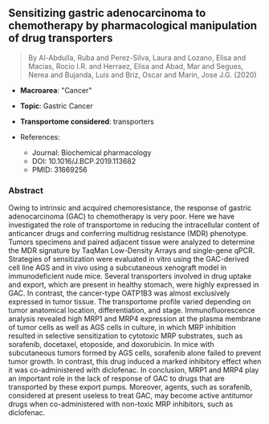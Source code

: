 ## Sensitizing gastric adenocarcinoma to chemotherapy by pharmacological manipulation of drug transporters

> By Al-Abdulla, Ruba and Perez-Silva, Laura and Lozano, Elisa and Macias, Rocio I.R. and Herraez, Elisa and Abad, Mar and Segues, Nerea and Bujanda, Luis and Briz, Oscar and Marin, Jose J.G. (2020)

- **Macroarea**: "Cancer"
- **Topic**: Gastric Cancer
- **Transportome considered**: transporters

- References:
  - Journal: Biochemical pharmacology
  - DOI: 10.1016/J.BCP.2019.113682
  - PMID: 31669256

### Abstract

Owing to intrinsic and acquired chemoresistance, the response of gastric adenocarcinoma (GAC) to chemotherapy is very poor. Here we have investigated the role of transportome in reducing the intracellular content of anticancer drugs and conferring multidrug resistance (MDR) phenotype. Tumors specimens and paired adjacent tissue were analyzed to determine the MDR signature by TaqMan Low-Density Arrays and single-gene qPCR. Strategies of sensitization were evaluated in vitro using the GAC-derived cell line AGS and in vivo using a subcutaneous xenograft model in immunodeficient nude mice. Several transporters involved in drug uptake and export, which are present in healthy stomach, were highly expressed in GAC. In contrast, the cancer-type OATP1B3 was almost exclusively expressed in tumor tissue. The transportome profile varied depending on tumor anatomical location, differentiation, and stage. Immunofluorescence analysis revealed high MRP1 and MRP4 expression at the plasma membrane of tumor cells as well as AGS cells in culture, in which MRP inhibition resulted in selective sensitization to cytotoxic MRP substrates, such as sorafenib, docetaxel, etoposide, and doxorubicin. In mice with subcutaneous tumors formed by AGS cells, sorafenib alone failed to prevent tumor growth. In contrast, this drug induced a marked inhibitory effect when it was co-administered with diclofenac. In conclusion, MRP1 and MRP4 play an important role in the lack of response of GAC to drugs that are transported by these export pumps. Moreover, agents, such as sorafenib, considered at present useless to treat GAC, may become active antitumor drugs when co-administered with non-toxic MRP inhibitors, such as diclofenac.
